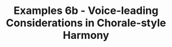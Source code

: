 ---
layout: chapter
title: Examples 6b - Voice-leading Considerations in Chorale-style Harmony
abc: true
---